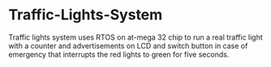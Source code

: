 # Traffic-Lights-System
Traffic lights system uses RTOS on at-mega 32 chip to run a real traffic light with a counter
and advertisements on LCD and switch button in case of emergency that interrupts the
red lights to green for five seconds.
